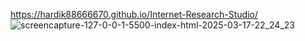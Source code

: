  https://hardik88666670.github.io/Internet-Research-Studio/
 ![screencapture-127-0-0-1-5500-index-html-2025-03-17-22_24_23](https://github.com/user-attachments/assets/ad0f7cd3-4110-4e63-a3e3-2d71f1dcf678)
